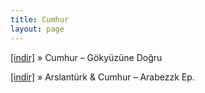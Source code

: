 ```yaml
---
title: Cumhur
layout: page
---
```


<a href="https://cloud.mail.ru/public/8f0af1c68577/Cumhur%20-%20G%C3%B6ky%C3%BCz%C3%BCne%20Do%C4%9Fru%20%28Bootleg%29" target="_blank">[indir]</a>  »  Cumhur &#8211; Gökyüzüne Doğru

<a href="https://cloud.mail.ru/public/a3c6b0c0fe78/Arslant%C3%BCrk%20%26%20Cumhur%20-%20Arabezzk%20Ep" target="_blank">[indir]</a>  »  Arslantürk & Cumhur &#8211; Arabezzk Ep.